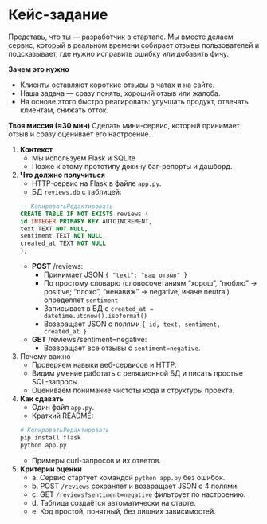 # Кейс-задание

Представь, что ты — разработчик в стартапе. Мы вместе делаем сервис, который в реальном времени собирает отзывы пользователей и подсказывает, где нужно исправить ошибку или добавить фичу.

**Зачем это нужно**
- Клиенты оставляют короткие отзывы в чатах и на сайте.
- Наша задача — сразу понять, хороший отзыв или жалоба.
- На основе этого быстро реагировать: улучшать продукт, отвечать клиентам, снижать отток.

**Твоя миссия (≈30 мин)**
Сделать мини-сервис, который принимает отзыв и сразу оценивает его настроение.

1. **Контекст**
    - Мы используем Flask и SQLite
    - Позже к этому прототипу докину баг-репорты и дашборд.
2. **Что должно получиться**
    - HTTP-сервис на Flask в файле `app.py`.
    - БД `reviews.db` с таблицей:
    ```sql
    -- КопироватьРедактировать
    CREATE TABLE IF NOT EXISTS reviews (
    id INTEGER PRIMARY KEY AUTOINCREMENT,
    text TEXT NOT NULL,
    sentiment TEXT NOT NULL,
    created_at TEXT NOT NULL
    );
    ```
    - **POST** /reviews:
        - Принимает JSON `{ "text": "ваш отзыв" }`
        - По простому словарю (словосочетаниям “хорош”, “люблю” → positive; “плохо”, “ненавиж” → negative; иначе neutral) определяет `sentiment`
        - Записывает в БД с `created_at = datetime.utcnow().isoformat()`
        - Возвращает JSON с полями `{ id, text, sentiment, created_at }`
    - **GET** /reviews?sentiment=negative:
        - Возвращает все отзывы с `sentiment=negative`.
3. Почему важно
    - Проверяем навыки веб-сервисов и HTTP.
    - Видим умение работать с реляционной БД и писать простые SQL-запросы.
    - Оцениваем понимание чистоты кода и структуры проекта.
4. **Как сдавать**
    - Один файл `app.py`.
    - Краткий README:
    ```bash
    # КопироватьРедактировать
    pip install flask
    python app.py
    ```
    - Примеры curl-запросов и их ответов.
5. **Критерии оценки**
    - a. Сервис стартует командой `​​​​python app.py`​​​​ без ошибок.
    - b. POST `/reviews` сохраняет и возвращает JSON с 4 полями.
    - c. GET `​​​​/reviews?sentiment=negative​​​​` фильтрует по настроению.
    - d. Таблица создаётся автоматически на старте.
    - e. Код простой, понятный, без лишних зависимостей.